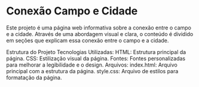 # Conexão Campo e Cidade
Este projeto é uma página web informativa sobre a conexão entre o campo e a cidade. Através de uma abordagem visual e clara, o conteúdo é dividido em seções que explicam essa conexão entre o campo e a cidade.

Estrutura do Projeto
Tecnologias Utilizadas: HTML: Estrutura principal da página. CSS: Estilização visual da página. Fontes: Fontes personalizadas para melhorar a legibilidade e o design. Arquivos: index.html: Arquivo principal com a estrutura da página. style.css: Arquivo de estilos para formatação da página.
